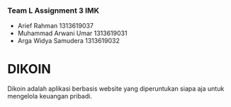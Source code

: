 ### Team L Assignment 3 IMK <br>
- Arief Rahman              1313619037 <br>
- Muhammad Arwani Umar      1313619031 <br>
- Arga Widya Samudera       1313619032

# DIKOIN <br>
Dikoin adalah aplikasi berbasis website yang diperuntukan siapa aja untuk mengelola keuangan pribadi.

